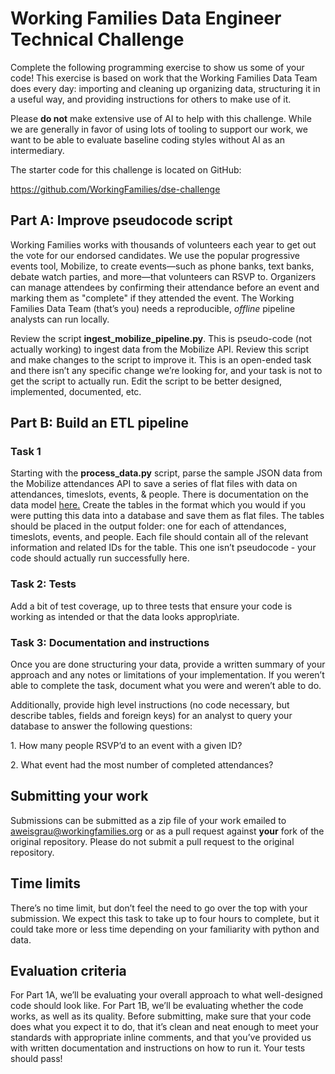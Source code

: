 # Working Families Data Engineer Technical Challenge 

Complete the following programming exercise to show us some of your
code\! This exercise is based on work that the Working Families Data
Team does every day: importing and cleaning up organizing data,
structuring it in a useful way, and providing instructions for others
to make use of it.

Please **do not** make extensive use of AI to help with this
challenge. While we are generally in favor of using lots of tooling to
support our work, we want to be able to evaluate baseline coding
styles without AI as an intermediary.

The starter code for this challenge is located on GitHub:

https://github.com/WorkingFamilies/dse-challenge

## **Part A: Improve pseudocode script**

Working Families works with thousands of volunteers each year to get
out the vote for our endorsed candidates. We use the popular
progressive events tool, Mobilize, to create events—such as phone
banks, text banks, debate watch parties, and more—that volunteers can
RSVP to. Organizers can manage attendees by confirming their
attendance before an event and marking them as "complete" if they
attended the event. The Working Families Data Team (that’s you) needs
a reproducible, *offline* pipeline analysts can run locally.

Review the script **ingest\_mobilize\_pipeline.py**. This is pseudo-code
(not actually working) to ingest data from the Mobilize API. Review
this script and make changes to the script to improve it. This is an
open-ended task and there isn’t any specific change we’re looking for,
and your task is not to get the script to actually run. Edit the
script to be better designed, implemented, documented, etc.

## **Part B: Build an ETL pipeline**

### **Task 1**
Starting with the **process\_data.py** script, parse the sample JSON data
from the Mobilize attendances API to save a series of flat files with
data on attendances, timeslots, events, & people. There is
documentation on the data model [here.](https://github.com/mobilizeamerica/api#attendances) Create the tables in the format
which you would if you were putting this data into a database and save
them as flat files. The tables should be placed in the output folder:
one for each of attendances, timeslots, events, and people. Each file
should contain all of the relevant information and related IDs for the
table. This one isn’t pseudocode \- your code should actually run
successfully here.

### **Task 2: Tests**
Add a bit of test coverage, up to three tests that ensure your code is
working as intended or that the data looks approp\riate.

### **Task 3: Documentation and instructions** 

Once you are done structuring your data, provide a written summary of
your approach and any notes or limitations of your implementation. If
you weren’t able to complete the task, document what you were and
weren’t able to do.

Additionally, provide high level instructions (no code necessary, but
describe tables, fields and foreign keys) for an analyst to query your
database to answer the following questions:

1\. How many people RSVP’d to an event with a given ID?

2\. What event had the most number of completed attendances?

## **Submitting your work** 

Submissions can be submitted as a zip file of your work emailed to
aweisgrau@workingfamilies.org or as a pull request against **your** fork
of the original repository. Please do not submit a pull request to the
original repository.

## **Time limits**

There’s no time limit, but don’t feel the need to go over the top with
your submission. We expect this task to take up to four hours to
complete, but it could take more or less time depending on your
familiarity with python and data.

## **Evaluation criteria** 

For Part 1A, we’ll be evaluating your overall approach to what
well-designed code should look like. For Part 1B, we’ll be evaluating
whether the code works, as well as its quality. Before submitting,
make sure that your code does what you expect it to do, that it’s
clean and neat enough to meet your standards with appropriate inline
comments, and that you’ve provided us with written documentation and
instructions on how to run it. Your tests should pass!
